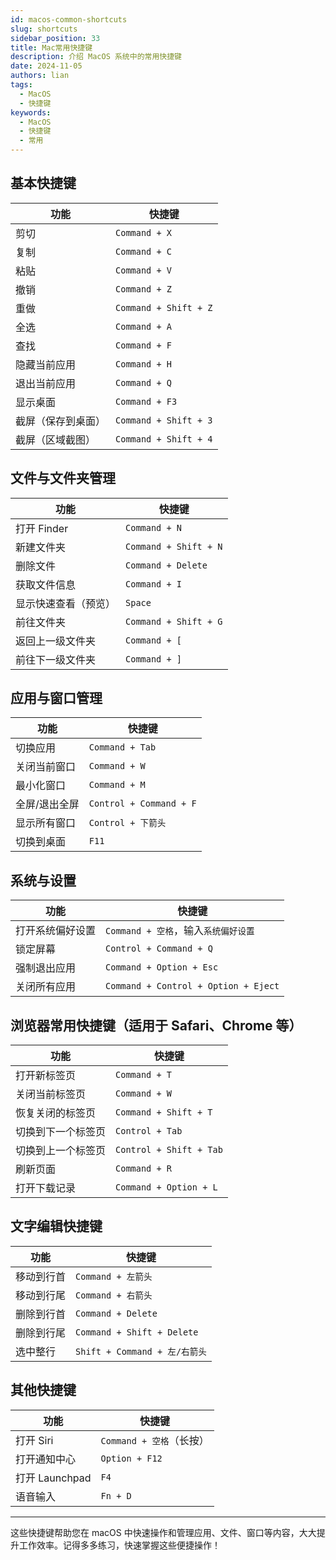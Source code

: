 ```yaml
---
id: macos-common-shortcuts
slug: shortcuts
sidebar_position: 33
title: Mac常用快捷键
description: 介绍 MacOS 系统中的常用快捷键
date: 2024-11-05
authors: lian
tags: 
  - MacOS
  - 快捷键
keywords: 
  - MacOS
  - 快捷键
  - 常用
---
```



## 基本快捷键
| 功能                     | 快捷键                         |
|--------------------------|--------------------------------|
| 剪切                     | `Command + X`                  |
| 复制                     | `Command + C`                  |
| 粘贴                     | `Command + V`                  |
| 撤销                     | `Command + Z`                  |
| 重做                     | `Command + Shift + Z`          |
| 全选                     | `Command + A`                  |
| 查找                     | `Command + F`                  |
| 隐藏当前应用             | `Command + H`                  |
| 退出当前应用             | `Command + Q`                  |
| 显示桌面                 | `Command + F3`                 |
| 截屏（保存到桌面）       | `Command + Shift + 3`          |
| 截屏（区域截图）         | `Command + Shift + 4`          |

## 文件与文件夹管理
| 功能                     | 快捷键                         |
|--------------------------|--------------------------------|
| 打开 Finder              | `Command + N`                  |
| 新建文件夹               | `Command + Shift + N`          |
| 删除文件                 | `Command + Delete`             |
| 获取文件信息             | `Command + I`                  |
| 显示快速查看（预览）     | `Space`                        |
| 前往文件夹               | `Command + Shift + G`          |
| 返回上一级文件夹         | `Command + [`                  |
| 前往下一级文件夹         | `Command + ]`                  |

## 应用与窗口管理
| 功能                     | 快捷键                         |
|--------------------------|--------------------------------|
| 切换应用                 | `Command + Tab`                |
| 关闭当前窗口             | `Command + W`                  |
| 最小化窗口               | `Command + M`                  |
| 全屏/退出全屏            | `Control + Command + F`        |
| 显示所有窗口             | `Control + 下箭头`             |
| 切换到桌面               | `F11`                          |

## 系统与设置
| 功能                     | 快捷键                         |
|--------------------------|--------------------------------|
| 打开系统偏好设置         | `Command + 空格`，输入`系统偏好设置` |
| 锁定屏幕                 | `Control + Command + Q`        |
| 强制退出应用             | `Command + Option + Esc`       |
| 关闭所有应用             | `Command + Control + Option + Eject` |

## 浏览器常用快捷键（适用于 Safari、Chrome 等）
| 功能                     | 快捷键                         |
|--------------------------|--------------------------------|
| 打开新标签页             | `Command + T`                  |
| 关闭当前标签页           | `Command + W`                  |
| 恢复关闭的标签页         | `Command + Shift + T`          |
| 切换到下一个标签页       | `Control + Tab`                |
| 切换到上一个标签页       | `Control + Shift + Tab`        |
| 刷新页面                 | `Command + R`                  |
| 打开下载记录             | `Command + Option + L`         |

## 文字编辑快捷键
| 功能                     | 快捷键                         |
|--------------------------|--------------------------------|
| 移动到行首               | `Command + 左箭头`             |
| 移动到行尾               | `Command + 右箭头`             |
| 删除到行首               | `Command + Delete`             |
| 删除到行尾               | `Command + Shift + Delete`     |
| 选中整行                 | `Shift + Command + 左/右箭头`  |

## 其他快捷键
| 功能                     | 快捷键                         |
|--------------------------|--------------------------------|
| 打开 Siri                | `Command + 空格`（长按）        |
| 打开通知中心             | `Option + F12`                 |
| 打开 Launchpad           | `F4`                           |
| 语音输入                 | `Fn + D`                       |

---

这些快捷键帮助您在 macOS 中快速操作和管理应用、文件、窗口等内容，大大提升工作效率。记得多多练习，快速掌握这些便捷操作！
